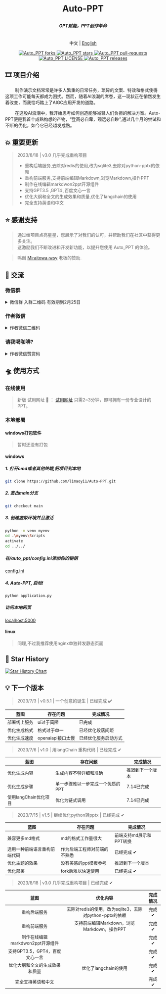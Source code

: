 # <p align="center">Auto-PPT</p>

#### <p align="center"><i>GPT赋能，PPT创作革命</i></p>

<p align="center">
<br> 中文 | <a href="README_en.md">English</a>
</p>

<p align="center">
<a href="https://github.com/limaoyi1/Auto_PPT/fork" target="blank">
<img src="https://img.shields.io/github/forks/limaoyi1/Auto_PPT?style=for-the-badge" alt="Auto_PPT forks"/>
</a>

<a href="https://github.com/limaoyi1/Auto_PPT/stargazers" target="blank">
<img src="https://img.shields.io/github/stars/limaoyi1/Auto_PPT?style=for-the-badge" alt="Auto_PPT stars"/>
</a>
<a href="https://github.com/limaoyi1/Auto_PPT/pulls" target="blank">
<img src="https://img.shields.io/github/issues-pr/limaoyi1/Auto_PPT?style=for-the-badge" alt="Auto_PPT pull-requests"/>
</a>
<a href='https://github.com/limaoyi1/Auto_PPT/blob/main/LICENSE'>
<img src='https://img.shields.io/github/license/limaoyi1/Auto_PPT?&label=Latest&style=for-the-badge' alt="Auto_PPT LICENSE">
</a>
<a href='https://github.com/limaoyi1/Auto_PPT/releases'>
<img src='https://img.shields.io/github/release/limaoyi1/Auto_PPT?&label=Latest&style=for-the-badge' alt="Auto_PPT releases">
</a>
</p>


[//]: # (https://github.com/ikatyang/emoji-cheat-sheet 表情仓库)

## 🎞️ 项目介绍

&nbsp;&nbsp;&nbsp;&nbsp;&nbsp;&nbsp;&nbsp;&nbsp;制作演示文档常常是许多人繁重的日常任务，琐碎的文案、特效和格式使得这项工作可能每天都成为困扰。然而，随着AI浪潮的席卷，这一现状正在悄然发生着改变，而我恰巧踏上了AIGC应用开发的道路。

&nbsp;&nbsp;&nbsp;&nbsp;&nbsp;&nbsp;&nbsp;&nbsp;在这股AI浪潮中，我开始思考如何创造能够减轻人们负担的解决方案。Auto-PPT便是我首个成熟构想的产物，“登高必自卑，观远必自眇”,通过几个月的尝试和不断的优化，如今它已经越发成熟。

## 💥 重要更新

> 2023/8/18 | v3.0 几乎完成重构项目
> - 重构后端服务,去除对redis的使用,改为sqlite3,去除对python-pptx的依赖
> - 重构前端服务,支持前端编辑Markdown,浏览Markdown,操作PPT
> - 制作在线编辑markdwon2ppt开源组件
> - 支持GPT3.5 ,GPT4 ,百度文心一言
> - 优化大纲和全文的生成效果和质量,优化了langchain的使用
> - 完全支持英语和中文

## ⭐ 感谢支持

> 通过给项目点亮星星，您展示了对我们的认可，并帮助我们在社区中获得更多关注。\
> 这激励我们不断改进和开发新功能，以提升您使用 Auto_PPT 的体验。

> 鸣谢 [Miraitowa-wsy](https://github.com/Miraitowa-wsy) 老板的赞助.

## 🤝 交流

### 微信群
<details>
  <summary>微信群 入群二维码 有效期到2月25日</summary>

  ![微信 WeChat](./static/ql_0825.jpg)
</details>

### 作者微信
<details>
  <summary>作者微信二维码</summary>

  ![微信 WeChat](./static/lmy_wx.jpg)
</details>

### 请我喝咖啡?
<details>
  <summary>作者微信赞赏码</summary>

  ![微信 WeChat](./static/lmy_jz.jpg)
</details>

## 🛸 使用方式

### 在线使用

> 新版 试用网址 🔗 ： [试用网址](http://www.limaoyi.top:4399/#) 只需2~3分钟，即可拥有一份专业设计的PPT。

### 本地部署

#### windows打包软件
> 暂时还没有打包

#### windows
##### 1. 打开cmd或者其他终端,把项目到本地
```bash
git clone https://github.com/limaoyi1/Auto-PPT.git
```
##### 2. 签出main分支
```bash
git checkout main 
```
##### 3. 创建虚拟环境并且激活
```bash
python -m venv myenv
cd .\myenv\Scripts
activate
cd ../../
```
##### 在/auto_ppt/config.ini添加你的秘钥
[config.ini](./auto_ppt/config.ini)

##### 4. Auto-PPT, 启动!
```bash
python application.py
```
##### 访问本地网页
[localhost:5000](http://localhost:5000/)

#### linux
> 同理,不过我推荐使用nginx单独转发静态页面

## 🌟 Star History

[![Star History Chart](https://api.star-history.com/svg?repos=limaoyi1/Auto_PPT&type=Timeline)](https://star-history.com/#limaoyi1/Auto_PPT&Timeline)


## 💡 下一个版本

> 2023/7/3 | v0.5.1 | 一个创意的诞生 | 已经完成 ✔️
>

| 蓝图     | 存在问题          | 完成情况       |
|--------|---------------|------------|
| 部署线上服务 | ui过于简陋        | 已完成        |
| 优化生成格式 | 格式过于单一        | 已经优化段落间距   |
| 优化生成速度 | openaiapi接口太慢 | 已经优化服务启动方式 |

> 2023/7/6 | v1.0 | 用langChain 重构代码 | 已经完成 ✔
>

| 蓝图              | 存在问题               | 完成情况     |
|-----------------|--------------------|----------|
| 优化生成内容          | 生成内容不够详细和准确        | 推迟到下一个版本 |
| 优化生成步骤          | 单一步骤难以一步完成一个优质的PPT | 7.14已完成  |
| 使用langChain优化项目 | 优化为链式调用            | 7.14已完成  |

> 2023/7/15 | v1.5 | 继续优化python转pptx | 已经完成 ✔
>

| 蓝图             | 存在问题           | 完成情况           |
|----------------|----------------|----------------|
| 兼容更多md格式       | md的格式工作量很大     | 前端支持md展示和PPT转换 |
| 选用一种前端语言重构前端代码 | 作为后端工程师对前端的不熟悉 | 已经完成 ✔         |
| 优化主题的效果        | 没有美感的ppt模板参考   | 推迟到下一个版本       |
| 优化部署           | fork后难以快速使用    | 已经完成 ✔         |

> 2023/8/18 | v3.0 几乎完成重构项目 | 已经完成 ✔
>

|           蓝图           |                  优化内容                   | 完成情况 |
|:----------------------:|:---------------------------------------:|:----:|
|         重构后端服务         | 去除对redis的使用，改为sqlite3，去除对python-pptx的依赖 | 完成 ✔ |
|         重构前端服务         |     支持前端编辑Markdown，浏览Markdown，操作PPT     | 完成 ✔ |
| 制作在线编辑markdwon2ppt开源组件 |                                         | 完成 ✔ |
|  支持GPT3.5，GPT4，百度文心一言  |                                         | 完成 ✔ |
|    优化大纲和全文的生成效果和质量     |             优化了langchain的使用             | 完成 ✔ |
|       完全支持英语和中文        |                                         | 完成 ✔ |
